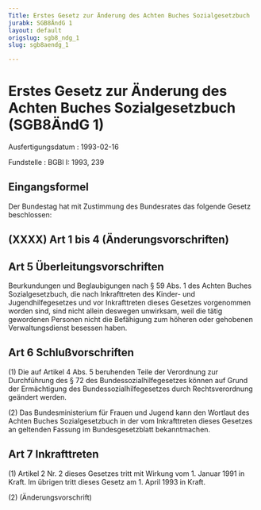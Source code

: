 ```yaml
---
Title: Erstes Gesetz zur Änderung des Achten Buches Sozialgesetzbuch
jurabk: SGB8ÄndG 1
layout: default
origslug: sgb8_ndg_1
slug: sgb8aendg_1

---
```


# Erstes Gesetz zur Änderung des Achten Buches Sozialgesetzbuch (SGB8ÄndG 1)

Ausfertigungsdatum
:   1993-02-16

Fundstelle
:   BGBl I: 1993, 239



## Eingangsformel

Der Bundestag hat mit Zustimmung des Bundesrates das folgende Gesetz beschlossen:


## (XXXX) Art 1 bis 4 (Änderungsvorschriften)



## Art 5 Überleitungsvorschriften

Beurkundungen und Beglaubigungen nach § 59 Abs. 1 des Achten Buches Sozialgesetzbuch, die nach Inkrafttreten des Kinder- und Jugendhilfegesetzes und vor Inkrafttreten dieses Gesetzes vorgenommen worden sind, sind nicht allein deswegen unwirksam, weil die tätig gewordenen Personen nicht die Befähigung zum höheren oder gehobenen Verwaltungsdienst besessen haben.


## Art 6 Schlußvorschriften

(1) Die auf Artikel 4 Abs. 5 beruhenden Teile der Verordnung zur Durchführung des § 72 des Bundessozialhilfegesetzes können auf Grund der Ermächtigung des Bundessozialhilfegesetzes durch Rechtsverordnung geändert werden.

(2) Das Bundesministerium für Frauen und Jugend kann den Wortlaut des Achten Buches Sozialgesetzbuch in der vom Inkrafttreten dieses Gesetzes an geltenden Fassung im Bundesgesetzblatt bekanntmachen.


## Art 7 Inkrafttreten

(1) Artikel 2 Nr. 2 dieses Gesetzes tritt mit Wirkung vom 1. Januar 1991 in Kraft. Im übrigen tritt dieses Gesetz am 1. April 1993 in Kraft.

(2) (Änderungsvorschrift)

